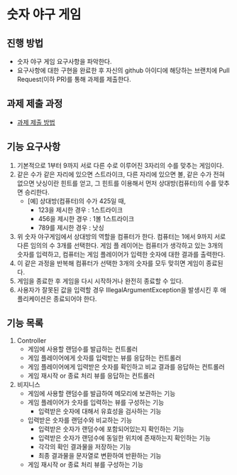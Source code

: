 # 숫자 야구 게임
## 진행 방법
* 숫자 야구 게임 요구사항을 파악한다.
* 요구사항에 대한 구현을 완료한 후 자신의 github 아이디에 해당하는 브랜치에 Pull Request(이하 PR)를 통해 과제를 제출한다.

## 과제 제출 과정
* [과제 제출 방법](https://github.com/next-step/nextstep-docs/tree/master/precourse)

## 기능 요구사항
1. 기본적으로 1부터 9까지 서로 다른 수로 이루어진 3자리의 수를 맞추는 게임이다.
2. 같은 수가 같은 자리에 있으면 스트라이크, 다른 자리에 있으면 볼, 같은 수가 전혀 없으면 낫싱이란 힌트를 얻고, 그 힌트를
이용해서 먼저 상대방(컴퓨터)의 수를 맞추면 승리한다. 
   * [예] 상대방(컴퓨터)의 수가 425일 때,
      * 123을 제시한 경우 : 1스트라이크 
      *  456을 제시한 경우 : 1볼 1스트라이크 
      *  789를 제시한 경우 : 낫싱
3. 위 숫자 야구게임에서 상대방의 역할을 컴퓨터가 한다. 컴퓨터는 1에서 9까지 서로 다른 임의의 수 3개를 선택한다. 게임 플 레이어는 컴퓨터가 생각하고 있는 3개의 숫자를 입력하고, 컴퓨터는 게임 플레이어가 입력한 숫자에 대한 결과를 출력한다.
4. 이 같은 과정을 반복해 컴퓨터가 선택한 3개의 숫자를 모두 맞히면 게임이 종료된다.
5. 게임을 종료한 후 게임을 다시 시작하거나 완전히 종료할 수 있다.
6. 사용자가 잘못된 값을 입력할 경우 IllegalArgumentException을 발생시킨 후 애플리케이션은 종료되어야 한다.

## 기능 목록
1. Controller
    * 게임에 사용할 랜덤수를 발급하는 컨트롤러
    * 게임 플레이어에게 숫자를 입력받는 뷰를 응답하는 컨트롤러
    * 게임 플레이어에게 입력받은 숫자를 확인하고 비교 결과를 응답하는 컨트롤러
    * 게임 재시작 or 종료 처리 뷰를 응답하는 컨트롤러
2. 비지니스
    * 게임에 사용할 랜덤수를 발급하여 메모리에 보관하는 기능
    * 게임 플레이어가 숫자를 입력하는 뷰를 구성하는 기능    
         * 입력받은 숫자에 대해서 유효성을 검사하는 기능
    * 입력받은 숫자를 랜덤수와 비교하는 기능
         * 입력받은 숫자가 랜덤수에 포함되어있는지 확인하는 기능
         * 입력받은 숫자가 랜덤수에 동일한 위치에 존재하는지 확인하는 기능
         * 각각의 확인 결과물을 저장하는 기능
         * 최종 결과물을 문자열로 변환하여 반환하는 기능
    * 게임 재시작 or 종료 처리 뷰를 구성하는 기능 